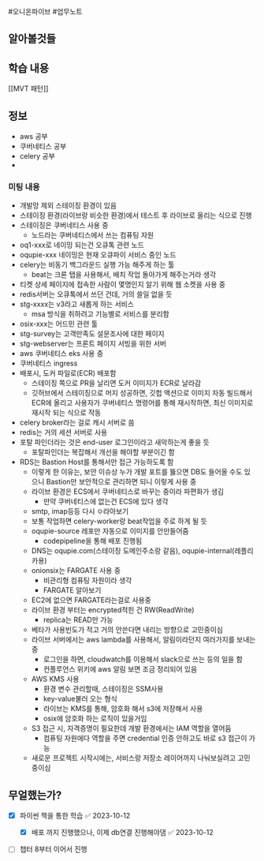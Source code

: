 #오니온파이브 #업무노트


## 알아볼것들


## 학습 내용
[[MVT 패턴]]

## 정보
- aws 공부
- 쿠버네티스 공부
- celery 공부
- 

### 미팅 내용
- 개발망 제외 스테이징 환경이 있음
- 스테이징 환경(라이브랑 비슷한 환경)에서 테스트 후 라이브로 올리는 식으로 진행
- 스테이징은 쿠버네티스 사용 중
	- 노드라는 쿠버네티스에서 쓰는 컴퓨팅 자원
- oq1-xxx로 네이밍 되는건 오큐톡 관련 노드
- oqupie-xxx 네이밍은 현재 오큐파이 서비스 중인 노드
- celery는 비동기 백그라운드 실행 가능 해주게 하는 툴
	- beat는 크론 탭을 사용해서, 배치 작업 돌아가게 해주는거라 생각
- 티켓 상세 페이지에 접속한 사람이 몇명인지 알기 위해 웹 소켓을 사용 중
- redis서버는 오큐톡에서 쓰던 건데, 거의 쓸일 없을 듯
- stg-xxxx는 v3라고 새롭게 하는 서비스
	- msa 방식을 취하려고 기능별로 서비스를 분리함
- osix-xxx는 어드민 관련 툴
- stg-survey는 고객만족도 설문조사에 대한 페이지
- stg-webserver는 프론트 페이지 서빙을 위한 서버
- aws 쿠버네티스 eks 사용 중
- 쿠버네티스 ingress
- 배포시, 도커 파일로(ECR) 배포함
	- 스테이징 쪽으로 PR을 날리면 도커 이미지가 ECR로 날라감
	- 깃허브에서 스테이징으로 머지 성공하면, 깃헙 액션으로 이미지 자동 빌드해서 ECR에 올리고 사용자가 쿠버네티스 명령어를 통해 재시작하면, 최신 이미지로 재시작 되는 식으로 작동
- celery broker라는 걸로 캐시 서버로 씀
- redis는 거의 세션 서버로 사용
- 포탈 파인더라는 것은 end-user 로그인이라고 새악하는게 좋을 듯
	- 포탈파인더는 복잡해서 개선을 해야할 부분이긴 함
- RDS는 Bastion Host를 통해서만 접근 가능하도록 함
	- 이렇게 한 이유는, 보안 이슈상 누가 개발 포트를 뚫으면 DB도 들어올 수도 있으니
	  Bastion만 보안적으로 관리하면 되니 이렇게 사용 중
  - 라이브 환경은 ECS에서 쿠버네티스로 바꾸는 중이라 파편화가 생김
	  - 만약 쿠버네티스에 없는건 ECS에 있다 생각
  - smtp, imap등등 다시 ㅇ라아보기
  - 보통 작업하면 celery-worker랑 beat작업을 주로 하게 될 듯
  - oqupie-source 레포만 자동으로 이미지를 안만들어줌
	  - codepipeline을 통해 배포 진행됨
  - DNS는 oqupie.com(스테이징 도메인주소랑 같음), oqupie-internal(레플리카용)
  - onionsix는 FARGATE 사용 중
	  - 비관리형 컴퓨팅 자원이라 생각
	  - FARGATE 알아보기
  - EC2에 없으면 FARGATE라는걸로 사용중
  - 라이브 환경 부터는 encrypted적힌 건 RW(ReadWrite)
	  - replica는 READ만 가능
  - 베타가 사용빈도가 적고 거의 안쓴다면 내리는 방향으로 고민중이심
  - 라이브 서버에서는 aws lambda를 사용해서, 알림이라던지 여러가지를 보내는 중
	  - 로그인을 하면, cloudwatch를 이용해서 slack으로 쓰는 등의 일을 함
	  - 컨플루언스 위키에 aws 알림 보면 조금 정리되어 있음
  - AWS KMS 사용
	  - 환경 변수 관리할때, 스테이징은 SSM사용
	  - key-value불러 오는 형식
	  - 라이브는 KMS를 통해, 암호화 해서 s3에 저장해서 사용
	  - osix에 암호화 하는 로직이 있을거임
  - S3 접근 시, 자격증명이 필요한데 개발 환경에서는 IAM 역할을 열어둠
	  - 컴퓨팅 자원에다 역할을 주면 credential 인증 안하고도 바로 s3 접근이 가능
  - 새로운 프로젝트 시작시에는, 서비스랑 저장소 레이어까지 나눠보실려고 고민중이심
  


## 무얼했는가?

- [x] 파이썬 책을 통한 학습 ✅ 2023-10-12
	- [x] 배포 까지 진행했으나, 이제 db연결 진행해야댐 ✅ 2023-10-12
- [ ] 챕터 8부터 이어서 진행


